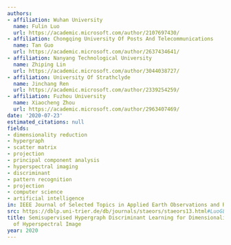 ```yaml
---
authors:
- affiliation: Wuhan University
  name: Fulin Luo
  url: https://academic.microsoft.com/author/2107697430/
- affiliation: Chongqing University Of Posts And Telecommunications
  name: Tan Guo
  url: https://academic.microsoft.com/author/2637434641/
- affiliation: Nanyang Technological University
  name: Zhiping Lin
  url: https://academic.microsoft.com/author/3044038727/
- affiliation: University Of Strathclyde
  name: Jinchang Ren
  url: https://academic.microsoft.com/author/2339254259/
- affiliation: Fuzhou University
  name: Xiaocheng Zhou
  url: https://academic.microsoft.com/author/2963407469/
date: '2020-07-23'
estimated_citations: null
fields:
- dimensionality reduction
- hypergraph
- scatter matrix
- projection
- principal component analysis
- hyperspectral imaging
- discriminant
- pattern recognition
- projection
- computer science
- artificial intelligence
in: IEEE Journal of Selected Topics in Applied Earth Observations and Remote Sensing
src: https://dblp.uni-trier.de/db/journals/staeors/staeors13.html#LuoGLRZ20
title: Semisupervised Hypergraph Discriminant Learning for Dimensionality Reduction
  of Hyperspectral Image
year: 2020
---
```

